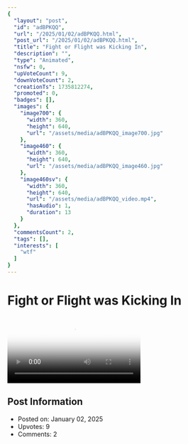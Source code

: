 ```yaml
---
{
  "layout": "post",
  "id": "adBPKQQ",
  "url": "/2025/01/02/adBPKQQ.html",
  "post_url": "/2025/01/02/adBPKQQ.html",
  "title": "Fight or Flight was Kicking In",
  "description": "",
  "type": "Animated",
  "nsfw": 0,
  "upVoteCount": 9,
  "downVoteCount": 2,
  "creationTs": 1735812274,
  "promoted": 0,
  "badges": [],
  "images": {
    "image700": {
      "width": 360,
      "height": 640,
      "url": "/assets/media/adBPKQQ_image700.jpg"
    },
    "image460": {
      "width": 360,
      "height": 640,
      "url": "/assets/media/adBPKQQ_image460.jpg"
    },
    "image460sv": {
      "width": 360,
      "height": 640,
      "url": "/assets/media/adBPKQQ_video.mp4",
      "hasAudio": 1,
      "duration": 13
    }
  },
  "commentsCount": 2,
  "tags": [],
  "interests": [
    "wtf"
  ]
}
---
```


# Fight or Flight was Kicking In

<video controls playsinline loop poster="/assets/media/adBPKQQ_image460.jpg">
  <source src="/assets/media/adBPKQQ_video.mp4" type="video/mp4">
  Your browser does not support the video tag.
</video>

## Post Information

- Posted on: January 02, 2025
- Upvotes: 9
- Comments: 2
